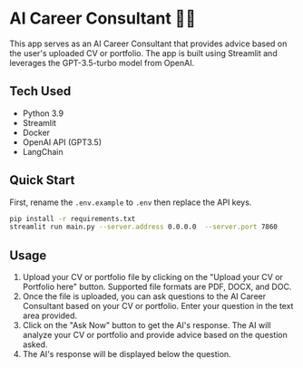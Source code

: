 # AI Career Consultant 🧑‍💼

This app serves as an AI Career Consultant that provides advice based on the user's uploaded CV or portfolio. The app is built using Streamlit and leverages the GPT-3.5-turbo model from OpenAI.

## Tech Used

- Python 3.9
- Streamlit
- Docker
- OpenAI API (GPT3.5)
- LangChain

## Quick Start

First, rename the `.env.example` to `.env` then replace the API keys.

```bash
pip install -r requirements.txt
streamlit run main.py --server.address 0.0.0.0  --server.port 7860
```

## Usage

1. Upload your CV or portfolio file by clicking on the "Upload your CV or Portfolio here" button. Supported file formats are PDF, DOCX, and DOC.
2. Once the file is uploaded, you can ask questions to the AI Career Consultant based on your CV or portfolio. Enter your question in the text area provided.
3. Click on the "Ask Now" button to get the AI's response. The AI will analyze your CV or portfolio and provide advice based on the question asked.
4. The AI's response will be displayed below the question.
